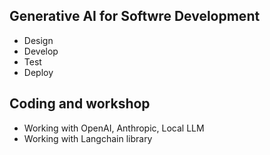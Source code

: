 ## Generative AI for Softwre Development
* Design
* Develop
* Test
* Deploy

## Coding and workshop
* Working with OpenAI, Anthropic, Local LLM
* Working with Langchain library
  
